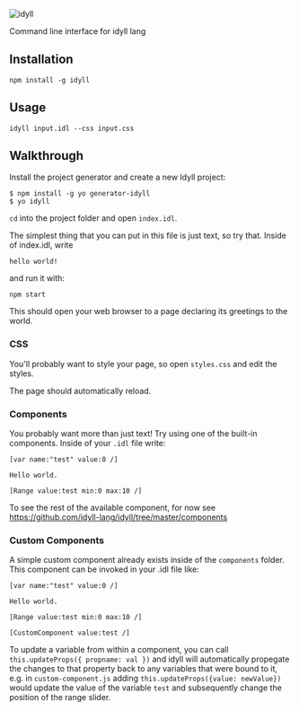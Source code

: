 ![idyll](https://cloud.githubusercontent.com/assets/1074773/22858218/705cefae-f06b-11e6-922e-642c4ed7851e.png)

Command line interface for idyll lang

## Installation

```
npm install -g idyll
```

## Usage

```
idyll input.idl --css input.css
```

## Walkthrough

Install the project generator and create a new Idyll project:

```
$ npm install -g yo generator-idyll
$ yo idyll
```

`cd` into the project folder and open `index.idl`.

The simplest thing that you can put in this file is just 
text, so try that. Inside of index.idl, write

```
hello world!
```

and run it with:

```
npm start
```

This should open your web browser to a page declaring its greetings to the world. 

### CSS 

You'll probably want to style your page, so open `styles.css` and 
edit the styles.

The page should automatically reload.

### Components

You probably want more than just text! Try using one of the built-in components. Inside of 
your `.idl` file write:


```
[var name:"test" value:0 /]

Hello world.

[Range value:test min:0 max:10 /]
```

To see the rest of the available component, for now see https://github.com/idyll-lang/idyll/tree/master/components

### Custom Components

A simple custom component already exists inside of the `components` folder.
This component can be invoked in your .idl file like:

```
[var name:"test" value:0 /]

Hello world.

[Range value:test min:0 max:10 /]

[CustomComponent value:test /]
```

To update a variable from within a component, you can call `this.updateProps({ propname: val })` and idyll will automatically propegate the changes to that property back to any variables that were bound to it, e.g. in 
`custom-component.js` adding `this.updateProps({value: newValue})` would update the value of the variable `test` and
subsequently change the position of the range slider.

